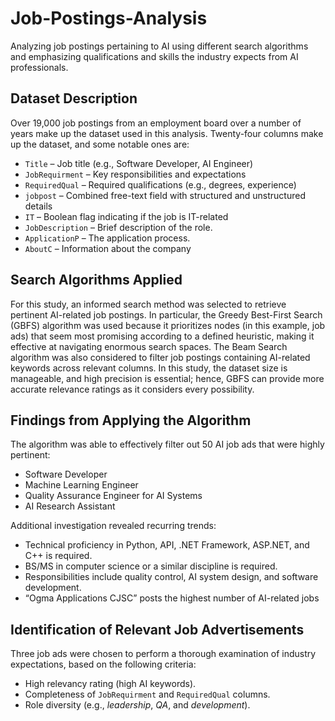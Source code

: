 # Job-Postings-Analysis
Analyzing job postings pertaining to AI using different search algorithms and emphasizing qualifications and skills the industry expects from AI professionals.

## Dataset Description
Over 19,000 job postings from an employment board over a number of years make up the dataset used in this analysis. Twenty-four columns make up the dataset, and some notable ones are:
- `Title` – Job title (e.g., Software Developer, AI Engineer)
- `JobRequirment` – Key responsibilities and expectations
- `RequiredQual` – Required qualifications (e.g., degrees, experience)
- `jobpost` – Combined free-text field with structured and unstructured details
- `IT` – Boolean flag indicating if the job is IT-related
- `JobDescription` – Brief description of the role.
- `ApplicationP` – The application process.
- `AboutC` – Information about the company

## Search Algorithms Applied
For this study, an informed search method was selected to retrieve pertinent AI-related job postings. In particular, the Greedy Best-First Search (GBFS) algorithm was used because it prioritizes nodes (in this example, job ads) that seem most promising according to a defined heuristic, making it effective at navigating enormous search spaces. The Beam Search algorithm was also considered to filter job postings containing AI-related keywords across relevant columns. In this study, the dataset size is manageable, and high precision is essential; hence, GBFS can provide more accurate relevance ratings as it considers every possibility.

## Findings from Applying the Algorithm
The algorithm was able to effectively filter out 50 AI job ads that were highly pertinent:
- Software Developer
- Machine Learning Engineer
- Quality Assurance Engineer for AI Systems
- AI Research Assistant

Additional investigation revealed recurring trends:
- Technical proficiency in Python, API, .NET Framework, ASP.NET, and C++ is required.
- BS/MS in computer science or a similar discipline is required.
- Responsibilities include quality control, AI system design, and software development.
- “Ogma Applications CJSC” posts the highest number of AI-related jobs

## Identification of Relevant Job Advertisements
Three job ads were chosen to perform a thorough examination of industry expectations, based on the following criteria:
- High relevancy rating (high AI keywords).
- Completeness of `JobRequirment` and `RequiredQual` columns.
- Role diversity (e.g., *leadership*, *QA*, and *development*).
